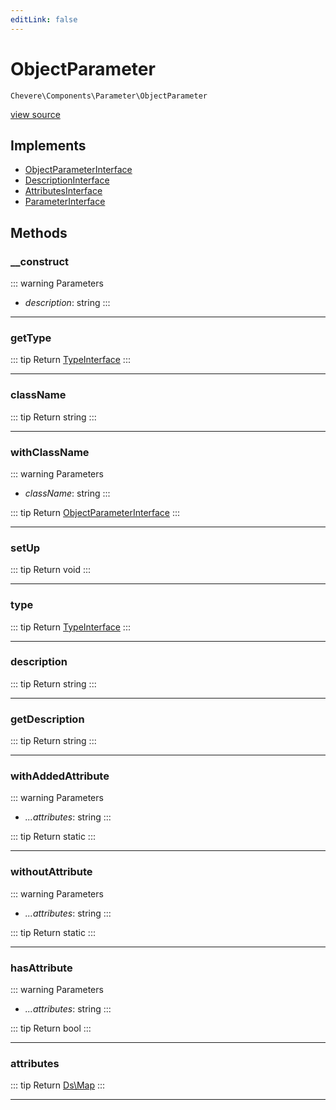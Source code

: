 ```yaml
---
editLink: false
---
```


# ObjectParameter

`Chevere\Components\Parameter\ObjectParameter`

[view source](https://github.com/chevere/chevere/blob/main/src/Chevere/Components/Parameter/ObjectParameter.php)

## Implements

- [ObjectParameterInterface](../../Interfaces/Parameter/ObjectParameterInterface.md)
- [DescriptionInterface](../../Interfaces/Common/DescriptionInterface.md)
- [AttributesInterface](../../Interfaces/Common/AttributesInterface.md)
- [ParameterInterface](../../Interfaces/Parameter/ParameterInterface.md)

## Methods

### __construct

::: warning Parameters
- *description*: string
:::

---

### getType

::: tip Return
[TypeInterface](../../Interfaces/Type/TypeInterface.md)
:::

---

### className

::: tip Return
string
:::

---

### withClassName

::: warning Parameters
- *className*: string
:::

::: tip Return
[ObjectParameterInterface](../../Interfaces/Parameter/ObjectParameterInterface.md)
:::

---

### setUp

::: tip Return
void
:::

---

### type

::: tip Return
[TypeInterface](../../Interfaces/Type/TypeInterface.md)
:::

---

### description

::: tip Return
string
:::

---

### getDescription

::: tip Return
string
:::

---

### withAddedAttribute

::: warning Parameters
- *...attributes*: string
:::

::: tip Return
static
:::

---

### withoutAttribute

::: warning Parameters
- *...attributes*: string
:::

::: tip Return
static
:::

---

### hasAttribute

::: warning Parameters
- *...attributes*: string
:::

::: tip Return
bool
:::

---

### attributes

::: tip Return
[Ds\Map](https://www.php.net/manual/class.ds\map)
:::

---
